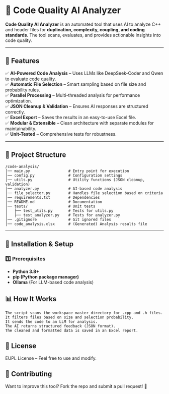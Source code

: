 # 🚀 Code Quality AI Analyzer

**Code Quality AI Analyzer** is an automated tool that uses AI to analyze C++ and header files for **duplication, complexity, coupling, and coding standards**. The tool scans, evaluates, and provides actionable insights into code quality.

---

## 📌 Features
✅ **AI-Powered Code Analysis** – Uses LLMs like DeepSeek-Coder and Qwen to evaluate code quality.  
✅ **Automatic File Selection** – Smart sampling based on file size and probability rules.  
✅ **Parallel Processing** – Multi-threaded analysis for performance optimization.  
✅ **JSON Cleanup & Validation** – Ensures AI responses are structured correctly.  
✅ **Excel Export** – Saves the results in an easy-to-use Excel file.  
✅ **Modular & Extensible** – Clean architecture with separate modules for maintainability.  
✅ **Unit-Tested** – Comprehensive tests for robustness.  

---

## 📁 Project Structure
```plaintext
/code-analysis/
│── main.py                 # Entry point for execution
│── config.py               # Configuration settings
│── utils.py                # Utility functions (JSON cleanup, validation)
│── analyzer.py             # AI-based code analysis
│── file_selector.py        # Handles file selection based on criteria
│── requirements.txt        # Dependencies
│── README.md               # Documentation
│── tests/                  # Unit tests
│   ├── test_utils.py       # Tests for utils.py
│   ├── test_analyzer.py    # Tests for analyzer.py
│── .gitignore              # Git ignored files
│── code_analysis.xlsx      # (Generated) Analysis results file
```

---

## 🔧 Installation & Setup

### **1️⃣ Prerequisites**
- **Python 3.8+**
- **pip (Python package manager)**
- **Ollama** (For LLM-based code analysis)

## 📊 How It Works

    The script scans the workspace master directory for .cpp and .h files.
    It filters files based on size and selection probability.
    It sends the code to an LLM for analysis.
    The AI returns structured feedback (JSON format).
    The cleaned and formatted data is saved in an Excel report.

## 🔗 License

EUPL License – Feel free to use and modify.

## 🌟 Contributing

Want to improve this tool? Fork the repo and submit a pull request! 🚀